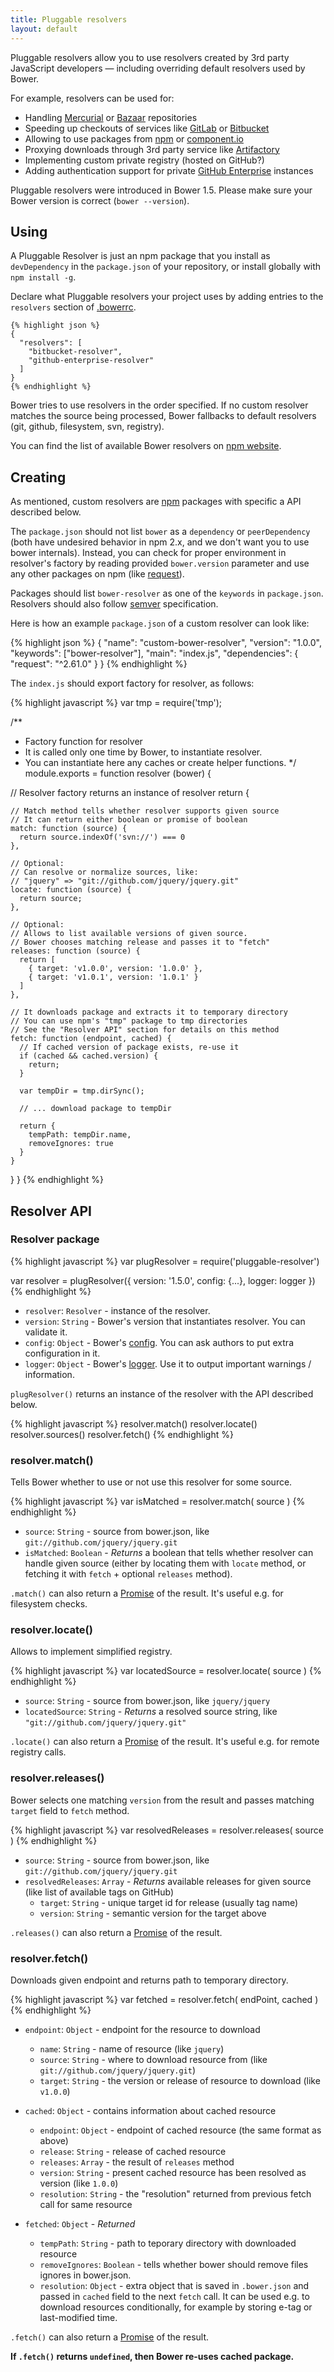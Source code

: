 ```yaml
---
title: Pluggable resolvers
layout: default
---
```


<p class="lead">Pluggable resolvers allow you to use resolvers created by 3rd party JavaScript developers — including overriding default resolvers used by Bower.</p>

For example, resolvers can be used for:

* Handling [Mercurial](https://mercurial.selenic.com/) or [Bazaar](http://bazaar.canonical.com/en/) repositories
* Speeding up checkouts of services like [GitLab](https://about.gitlab.com/) or [Bitbucket](https://bitbucket.org/)
* Allowing to use packages from [npm](https://www.npmjs.com/) or [component.io](https://github.com/component/component.github.io)
* Proxying downloads through 3rd party service like [Artifactory](http://www.jfrog.com/artifactory/)
* Implementing custom private registry (hosted on GitHub?)
* Adding authentication support for private [GitHub Enterprise](https://enterprise.github.com/) instances

Pluggable resolvers were introduced in Bower 1.5. Please make sure your Bower version is correct (`bower --version`).

## Using


A Pluggable Resolver is just an npm package that you install as `devDependency` in the `package.json` of your repository, or install globally with `npm install -g`.

Declare what Pluggable resolvers your project uses by adding entries to the `resolvers` section of [.bowerrc](/docs/config).


    {% highlight json %}
    {
      "resolvers": [
        "bitbucket-resolver",
        "github-enterprise-resolver"
      ]
    }
    {% endhighlight %}


Bower tries to use resolvers in the order specified. If no custom resolver matches the source being processed, Bower fallbacks to default resolvers (git, github, filesystem, svn, registry).

You can find the list of available Bower resolvers on [npm website](https://www.npmjs.com/search?q=bower-resolver).

## Creating

As mentioned, custom resolvers are [npm](https://www.npmjs.com/) packages with specific a API described below.

The `package.json` should not list `bower` as a `dependency` or `peerDependency` (both have undesired behavior in npm 2.x, and we don't want you to use bower internals). Instead, you can check for proper environment in resolver's factory by reading provided `bower.version` parameter and use any other packages on npm (like [request](https://www.npmjs.com/package/request)).

Packages should list `bower-resolver` as one of the `keywords` in `package.json`. Resolvers should also follow [semver](http://semver.org/) specification.

Here is how an example `package.json` of a custom resolver can look like:

{% highlight json %}
{
  "name": "custom-bower-resolver",
  "version": "1.0.0",
  "keywords": ["bower-resolver"],
  "main": "index.js",
  "dependencies": {
    "request": "^2.61.0"
  }
}
{% endhighlight %}

The `index.js` should export factory for resolver, as follows:

{% highlight javascript %}
var tmp = require('tmp');

/**
 * Factory function for resolver
 * It is called only one time by Bower, to instantiate resolver.
 * You can instantiate here any caches or create helper functions.
 */
module.exports = function resolver (bower) {

  // Resolver factory returns an instance of resolver
  return {

    // Match method tells whether resolver supports given source
    // It can return either boolean or promise of boolean
    match: function (source) {
      return source.indexOf('svn://') === 0
    },

    // Optional:
    // Can resolve or normalize sources, like:
    // "jquery" => "git://github.com/jquery/jquery.git"
    locate: function (source) {
      return source;
    },

    // Optional:
    // Allows to list available versions of given source.
    // Bower chooses matching release and passes it to "fetch"
    releases: function (source) {
      return [
        { target: 'v1.0.0', version: '1.0.0' },
        { target: 'v1.0.1', version: '1.0.1' }
      ]
    },

    // It downloads package and extracts it to temporary directory
    // You can use npm's "tmp" package to tmp directories
    // See the "Resolver API" section for details on this method
    fetch: function (endpoint, cached) {
      // If cached version of package exists, re-use it
      if (cached && cached.version) {
        return;
      }

      var tempDir = tmp.dirSync();

      // ... download package to tempDir

      return {
        tempPath: tempDir.name,
        removeIgnores: true
      }
    }
  }
}
{% endhighlight %}

## Resolver API

### Resolver package

{% highlight javascript %}
var plugResolver = require('pluggable-resolver')

var resolver = plugResolver({
  version: '1.5.0',
  config: {...},
  logger: logger
})
{% endhighlight %}

  * `resolver`: `Resolver` - instance of the resolver.
  * `version`: `String` - Bower's version that instantiates resolver. You can validate it.
  * `config`: `Object` - Bower's [config](/docs/config/). You can ask authors to put extra configuration in it.
  * `logger`: `Object` - Bower's [logger](https://github.com/bower/logger). Use it to output important warnings / information.

`plugResolver()` returns an instance of the resolver with the API described below.

{% highlight javascript %}
resolver.match()
resolver.locate()
resolver.sources()
resolver.fetch()
{% endhighlight %}

### resolver.match()

Tells Bower whether to use or not use this resolver for some source.

{% highlight javascript %}
var isMatched = resolver.match( source )
{% endhighlight %}

  * `source`: `String` - source from bower.json, like `git://github.com/jquery/jquery.git`
  * `isMatched`: `Boolean` - *Returns* a boolean that tells whether resolver can handle given source (either by locating them with `locate` method, or fetching it with `fetch` + optional `releases` method).

`.match()` can also return a [Promise](https://developer.mozilla.org/en-US/docs/Web/JavaScript/Reference/Global_Objects/Promise) of the result. It's useful e.g. for filesystem checks.

### resolver.locate()

Allows to implement simplified registry.

{% highlight javascript %}
var locatedSource = resolver.locate( source )
{% endhighlight %}

  * `source`: `String` - source from bower.json, like `jquery/jquery`
  * `locatedSource`: `String` - *Returns* a resolved source string, like `"git://github.com/jquery/jquery.git"`

`.locate()` can also return a [Promise](https://developer.mozilla.org/en-US/docs/Web/JavaScript/Reference/Global_Objects/Promise) of the result. It's useful e.g. for remote registry calls.

### resolver.releases()

Bower selects one matching `version` from the result and passes matching `target` field to `fetch` method.

{% highlight javascript %}
var resolvedReleases = resolver.releases( source )
{% endhighlight %}

  * `source`: `String` - source from bower.json, like `git://github.com/jquery/jquery.git`
  * `resolvedReleases`: `Array` - *Returns* available releases for given source (like list of available tags on GitHub)
    * `target`: `String` - unique target id for release (usually tag name)
    * `version`: `String` - semantic version for the target above

`.releases()` can also return a [Promise](https://developer.mozilla.org/en-US/docs/Web/JavaScript/Reference/Global_Objects/Promise) of the result.

### resolver.fetch()

Downloads given endpoint and returns path to temporary directory.

{% highlight javascript %}
var fetched = resolver.fetch( endPoint, cached )
{% endhighlight %}

  * `endpoint`: `Object` - endpoint for the resource to download
    * `name`: `String` - name of resource (like `jquery`)
    * `source`: `String` - where to download resource from (like `git://github.com/jquery/jquery.git`)
    * `target`: `String` - the version or release of resource to download (like `v1.0.0`)

  * `cached`: `Object` - contains information about cached resource
    * `endpoint`: `Object` - endpoint of cached resource (the same format as above)
    * `release`: `String` - release of cached resource
    * `releases`: `Array` - the result of `releases` method
    * `version`: `String` - present cached resource has been resolved as version (like `1.0.0`)
    * `resolution`: `String` - the "resolution" returned from previous fetch call for same resource

  * `fetched`: `Object` - *Returned*
    * `tempPath`: `String` - path to teporary directory with downloaded resource
    * `removeIgnores`: `Boolean` - tells whether bower should remove files ignores in bower.json.
    * `resolution`: `Object` - extra object that is saved in `.bower.json` and passed in `cached` field to the next `fetch` call. It can be used e.g. to download resources conditionally, for example by storing e-tag or last-modified time.

`.fetch()` can also return a [Promise](https://developer.mozilla.org/en-US/docs/Web/JavaScript/Reference/Global_Objects/Promise) of the result.

**If `.fetch()` returns `undefined`, then Bower re-uses cached package.**
